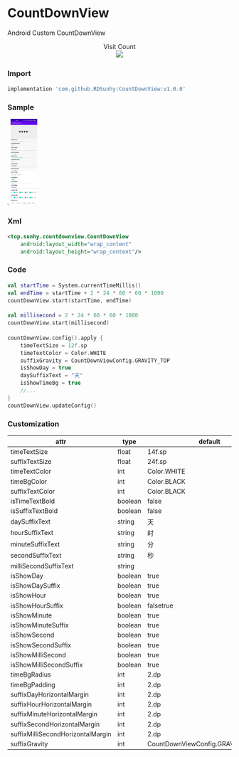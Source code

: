 # CountDownView
Android Custom CountDownView

<p align="center">
  Visit Count<br>
  <img src="https://profile-counter.glitch.me/RDSunhy-CountDownView/count.svg" />
</p>

### Import

```groovy
implementation 'com.github.RDSunhy:CountDownView:v1.0.0'
```

### Sample

<img src="./images/sample.gif" style="zoom:20%;width:300px;" />



<img src="./images/img1.jpg" style="zoom:20%;width:300px;" />

### Xml

```xml
<top.sunhy.countdownview.CountDownView
    android:layout_width="wrap_content"
    android:layout_height="wrap_content"/>
```

### Code

```kotlin
val startTime = System.currentTimeMillis()
val endTime = startTime + 2 * 24 * 60 * 60 * 1000
countDownView.start(startTime, endTime)

val millisecond = 2 * 24 * 60 * 60 * 1000
countDownView.start(millisecond)

countDownView.config().apply {
    timeTextSize = 12f.sp
    timeTextColor = Color.WHITE
    suffixGravity = CountDownViewConfig.GRAVITY_TOP
    isShowDay = true
    daySuffixText = "天"
    isShowTimeBg = true
    //...
}
countDownView.updateConfig()
```

### Customization

| attr           | type  | default |
| -------------- | ----- | ------- |
| timeTextSize   | float | 14f.sp  |
| suffixTextSize | float | 24f.sp  |
| timeTextColor | int | Color.WHITE  |
| timeBgColor | int | Color.BLACK  |
| suffixTextColor | int | Color.BLACK  |
| isTimeTextBold | boolean | false  |
| isSuffixTextBold | boolean | false  |
| daySuffixText | string | 天  |
| hourSuffixText | string | 时  |
| minuteSuffixText | string | 分  |
| secondSuffixText | string | 秒  |
| milliSecondSuffixText | string |   |
| isShowDay | boolean | true  |
| isShowDaySuffix | boolean | true  |
| isShowHour | boolean | true  |
| isShowHourSuffix | boolean | falsetrue|
| isShowMinute | boolean | true  |
| isShowMinuteSuffix | boolean | true  |
| isShowSecond | boolean | true  |
| isShowSecondSuffix | boolean | true  |
| isShowMilliSecond | boolean | true  |
| isShowMilliSecondSuffix | boolean | true  |
| timeBgRadius | int | 2.dp  |
| timeBgPadding | int | 2.dp  |
| suffixDayHorizontalMargin | int | 2.dp  |
| suffixHourHorizontalMargin | int | 2.dp  |
| suffixMinuteHorizontalMargin | int | 2.dp  |
| suffixSecondHorizontalMargin | int | 2.dp  |
| suffixMilliSecondHorizontalMargin | int | 2.dp  |
| suffixGravity | int | CountDownViewConfig.GRAVITY_CENTER  |
